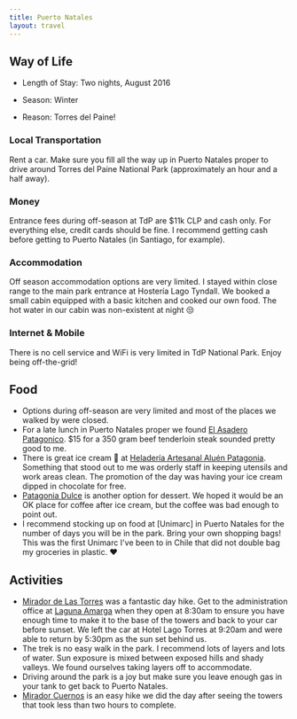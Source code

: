 ```yaml
---
title: Puerto Natales
layout: travel
---
```


## Way of Life
* Length of Stay: Two nights, August 2016

* Season: Winter

* Reason: Torres del Paine!

### Local Transportation

Rent a car. Make sure you fill all the way up in Puerto Natales proper to drive
around Torres del Paine National Park (approximately an hour and a half away).

### Money

Entrance fees during off-season at TdP are $11k CLP and cash only.
For everything else, credit cards should be fine. I recommend getting cash before
getting to Puerto Natales (in Santiago, for example).

### Accommodation

Off season accommodation options are very limited. I stayed within close range to the
main park entrance at Hostería Lago Tyndall. We booked a small cabin equipped with a basic
kitchen and cooked our own food. The hot water in our cabin was non-existent at night :unamused:

### Internet & Mobile

There is no cell service and WiFi is very limited in TdP National Park. Enjoy being off-the-grid!

## Food

* Options during off-season are very limited and most of the places we walked by were closed.
* For a late lunch in Puerto Natales proper we found [El Asadero Patagonico]().
$15 for a 350 gram beef tenderloin steak sounded pretty good to me.
* There is great ice cream :ice_cream: at [Heladería Artesanal Aluén Patagonia](). Something that stood out to me was orderly staff in keeping utensils and work areas clean.
The promotion of the day was having your ice cream dipped in chocolate for free.
* [Patagonia Dulce]() is another option for dessert. We hoped it would be an OK place for coffee after ice cream, but the coffee was bad enough to point out.
* I recommend stocking up on food at [Unimarc] in Puerto Natales for the number of days you will be in the park.
Bring your own shopping bags! This was the first Unimarc I've been to in Chile that did not double bag my groceries in plastic. :heart:

## Activities

* [Mirador de Las Torres]() was a fantastic day hike. Get to the administration office at [Laguna Amarga]() when they open at 8:30am to ensure you
have enough time to make it to the base of the towers and back to your car before sunset. We left the car at Hotel Lago Torres at 9:20am
and were able to return by 5:30pm as the sun set behind us.
* The trek is no easy walk in the park. I recommend lots of layers and lots of water.
Sun exposure is mixed between exposed hills and shady valleys. We found ourselves taking layers off to accommodate.
* Driving around the park is a joy but make sure you leave enough gas in your tank to get back to Puerto Natales.
* [Mirador Cuernos]() is an easy hike we did the day after seeing the towers that took less than two hours to complete.
